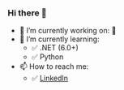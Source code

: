 ### Hi there 👋

- 🔭 I’m currently working on: 🤫
- 🌱 I’m currently learning:
  - ✅ .NET (6.0+)
  - ✅ Python
- 📫 How to reach me:
  - ✅ [LinkedIn](https://www.linkedin.com/in/accodev/) 


<!--
**accodev/accodev** is a ✨ _special_ ✨ repository because its `README.md` (this file) appears on your GitHub profile.

Here are some ideas to get you started:

- 🔭 I’m currently working on ...
- 🌱 I’m currently learning ...
- 👯 I’m looking to collaborate on ...
- 🤔 I’m looking for help with ...
- 💬 Ask me about ...
- 📫 How to reach me: ...
- 😄 Pronouns: ...
- ⚡ Fun fact: ...
-->
